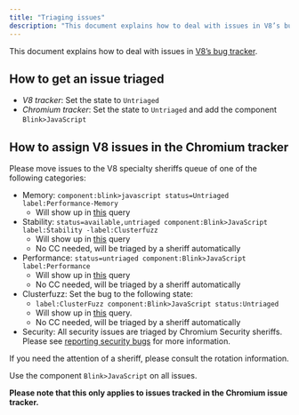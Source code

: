 ```yaml
---
title: "Triaging issues"
description: "This document explains how to deal with issues in V8’s bug tracker."
---
```

This document explains how to deal with issues in [V8’s bug tracker](/bugs).

## How to get an issue triaged

- *V8 tracker*: Set the state to `Untriaged`
- *Chromium tracker*: Set the state to `Untriaged` and add the component `Blink>JavaScript`

## How to assign V8 issues in the Chromium tracker

Please move issues to the V8 specialty sheriffs queue of one of the
following categories:

- Memory: `component:blink>javascript status=Untriaged label:Performance-Memory`
    - Will show up in [this](https://bugs.chromium.org/p/chromium/issues/list?can=2&q=component%3Ablink%3Ejavascript+status%3DUntriaged+label%3APerformance-Memory+&colspec=ID+Pri+M+Stars+ReleaseBlock+Cr+Status+Owner+Summary+OS+Modified&x=m&y=releaseblock&cells=tiles) query
- Stability: `status=available,untriaged component:Blink>JavaScript label:Stability -label:Clusterfuzz`
    - Will show up in [this](https://bugs.chromium.org/p/chromium/issues/list?can=2&q=status%3Davailable%2Cuntriaged+component%3ABlink%3EJavaScript+label%3AStability+-label%3AClusterfuzz&colspec=ID+Pri+M+Stars+ReleaseBlock+Component+Status+Owner+Summary+OS+Modified&x=m&y=releaseblock&cells=ids) query
    - No CC needed, will be triaged by a sheriff automatically
- Performance: `status=untriaged component:Blink>JavaScript label:Performance`
    - Will show up in [this](https://bugs.chromium.org/p/chromium/issues/list?colspec=ID%20Pri%20M%20Stars%20ReleaseBlock%20Cr%20Status%20Owner%20Summary%20OS%20Modified&x=m&y=releaseblock&cells=tiles&q=component%3Ablink%3Ejavascript%20status%3DUntriaged%20label%3APerformance&can=2) query
    - No CC needed, will be triaged by a sheriff automatically
- Clusterfuzz: Set the bug to the following state:
    - `label:ClusterFuzz component:Blink>JavaScript status:Untriaged`
    - Will show up in [this](https://bugs.chromium.org/p/chromium/issues/list?can=2&q=label%3AClusterFuzz+component%3ABlink%3EJavaScript+status%3AUntriaged&colspec=ID+Pri+M+Stars+ReleaseBlock+Component+Status+Owner+Summary+OS+Modified&x=m&y=releaseblock&cells=ids) query.
    - No CC needed, will be triaged by a sheriff automatically
- Security: All security issues are triaged by Chromium Security sheriffs. Please see [reporting security bugs](/docs/security-bugs) for more information.

If you need the attention of a sheriff, please consult the rotation information.

Use the component `Blink>JavaScript` on all issues.

**Please note that this only applies to issues tracked in the Chromium issue tracker.**
